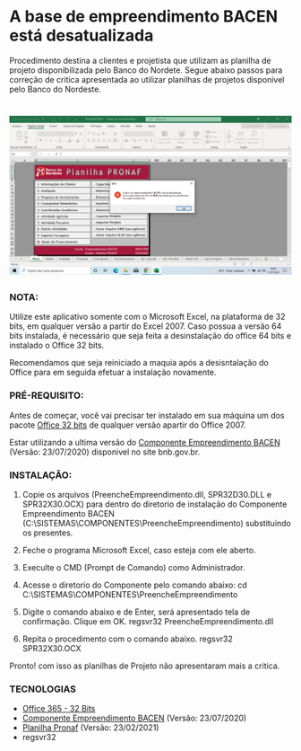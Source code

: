 # A base de empreendimento BACEN está desatualizada

Procedimento destina a clientes e projetista que utilizam as planilha de projeto disponibilizada pelo Banco do Nordete. Segue abaixo passos 
para correção de critica apresentada ao utilizar planilhas de projetos disponivel pelo Banco do Nordeste.

<h1 align="center">
  <img alt="NextLevelWeek" title="#NextLevelWeek" src="./img/Critica.png" />
</h1>

### NOTA: 
Utilize este aplicativo somente com o Microsoft Excel, na plataforma de 32 bits, em qualquer versão a partir do Excel 2007. 
Caso possua a versão 64 bits instalada, é necessário que seja feita a desinstalação do office 64 bits e instalado o Office 32 bits.

Recomendamos que seja reiniciado a maquia após a desisntalação do Office para em seguida efetuar a instalação novamente.

### PRÉ-REQUISITO:
Antes de começar, você vai precisar ter instalado em sua máquina um dos pacote [Office 32 bits](https://www.microsoft.com/pt-br/microsoft-365/microsoft-office) de qualquer versão apartir do Office 2007.

Estar utilizando a ultima versão do [Componente Empreendimento BACEN](https://www.bnb.gov.br/aplicativos-para-elaboracao-de-propostas) (Versão: 23/07/2020) disponivel no site bnb.gov.br.

### INSTALAÇÃO:
1. Copie os arquivos (PreencheEmpreendimento.dll, SPR32D30.DLL e SPR32X30.OCX) para dentro do diretorio de instalação do 
Componente Empreendimento BACEN (C:\SISTEMAS\COMPONENTES\PreencheEmpreendimento) substituindo os presentes.

2. Feche o programa Microsoft Excel, caso esteja com ele aberto.

3. Execulte o CMD (Prompt de Comando) como Administrador.

4. Acesse o diretorio do Componente pelo comando abaixo:
cd C:\SISTEMAS\COMPONENTES\PreencheEmpreendimento

5. Digite o comando abaixo e de Enter, será apresentado tela de confirmação. Clique em OK.
regsvr32 PreencheEmpreendimento.dll 

6. Repita o procedimento com o comando abaixo.
regsvr32 SPR32X30.OCX

Pronto! com isso as planilhas de Projeto não apresentaram mais a critica.

### TECNOLOGIAS

- [Office 365 - 32 Bits](https://www.microsoft.com/pt-br/microsoft-365/microsoft-office)
- [Componente Empreendimento BACEN](https://www.bnb.gov.br/aplicativos-para-elaboracao-de-propostas) (Versão: 23/07/2020)
- [Planilha Pronaf](https://www.bnb.gov.br/aplicativos-para-elaboracao-de-propostas) (Versão: 23/02/2021)
- regsvr32




